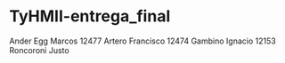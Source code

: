 # TyHMII-entrega_final
Ander Egg Marcos 12477
Artero Francisco 12474
Gambino Ignacio 12153
Roncoroni Justo

